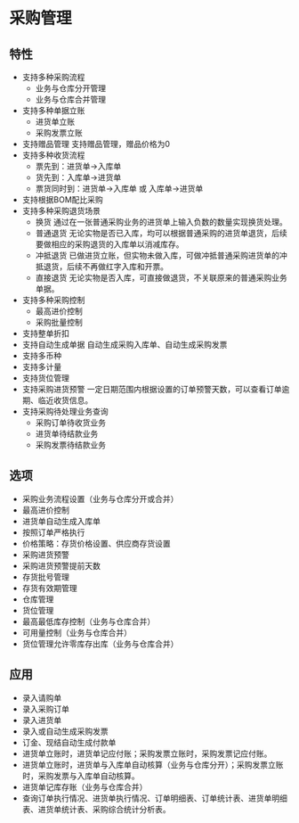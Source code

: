 # 采购管理

## 特性
+ 支持多种采购流程
  - 业务与仓库分开管理
  - 业务与仓库合并管理
+ 支持多种单据立账
  - 进货单立账
  - 采购发票立账
+ 支持赠品管理
  支持赠品管理，赠品价格为0
+ 支持多种收货流程
  - 票先到：进货单→入库单
  - 货先到：入库单→进货单
  - 票货同时到：进货单→入库单 或 入库单→进货单
+ 支持根据BOM配比采购
+ 支持多种采购退货场景
  - 换货
    通过在一张普通采购业务的进货单上输入负数的数量实现换货处理。
  - 普通退货
    无论实物是否已入库，均可以根据普通采购的进货单退货，后续要做相应的采购退货的入库单以消减库存。
  - 冲抵退货
    已做进货立账，但实物未做入库，可做冲抵普通采购进货单的冲抵退货，后续不再做红字入库和开票。
  - 直接退货
    无论实物是否入库，可直接做退货，不关联原来的普通采购业务单据。
+ 支持多种采购控制
  - 最高进价控制
  - 采购批量控制
+ 支持整单折扣
+ 支持自动生成单据
  自动生成采购入库单、自动生成采购发票
+ 支持多币种
+ 支持多计量
+ 支持货位管理
+ 支持采购进货预警
  一定日期范围内根据设置的订单预警天数，可以查看订单逾期、临近收货信息。
+ 支持采购待处理业务查询
  - 采购订单待收货业务
  - 进货单待结款业务
  - 采购发票待结款业务

## 选项
+ 采购业务流程设置（业务与仓库分开或合并）
+ 最高进价控制
+ 进货单自动生成入库单
+ 按照订单严格执行
+ 价格策略：存货价格设置、供应商存货设置
+ 采购进货预警
+ 采购进货预警提前天数
+ 存货批号管理
+ 存货有效期管理
+ 仓库管理
+ 货位管理
+ 最高最低库存控制（业务与仓库合并）
+ 可用量控制（业务与仓库合并）
+ 货位管理允许零库存出库（业务与仓库合并）

## 应用
+ 录入请购单
+ 录入采购订单
+ 录入进货单
+ 录入或自动生成采购发票
+ 订金、现结自动生成付款单
+ 进货单立账时，进货单记应付账；采购发票立账时，采购发票记应付账。
+ 进货单立账时，进货单与入库单自动核算（业务与仓库分开）；采购发票立账时，采购发票与入库单自动核算。
+ 进货单记库存账（业务与仓库合并）
+ 查询订单执行情况、进货单执行情况、订单明细表、订单统计表、进货单明细表、进货单统计表、采购综合统计分析表。

